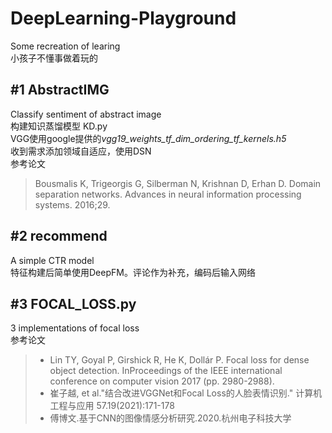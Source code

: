# DeepLearning-Playground
 Some recreation of learing  
 小孩子不懂事做着玩的

## #1 AbstractIMG
Classify sentiment of abstract image   
构建知识蒸馏模型  KD.py  
VGG使用google提供的*vgg19_weights_tf_dim_ordering_tf_kernels.h5*  
收到需求添加领域自适应，使用DSN  
参考论文
> Bousmalis K, Trigeorgis G, Silberman N, Krishnan D, Erhan D. Domain separation networks. Advances in neural information processing systems. 2016;29.

## #2 recommend
A simple CTR model  
特征构建后简单使用DeepFM。评论作为补充，编码后输入网络

## #3 FOCAL_LOSS.py
3 implementations of focal loss  
参考论文
>- Lin TY, Goyal P, Girshick R, He K, Dollár P. Focal loss for dense object detection. InProceedings of the IEEE international conference on computer vision 2017 (pp. 2980-2988).
>- 崔子越, et al."结合改进VGGNet和Focal Loss的人脸表情识别." 计算机工程与应用 57.19(2021):171-178
>- 傅博文.基于CNN的图像情感分析研究.2020.杭州电子科技大学